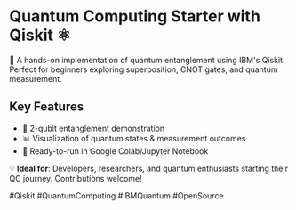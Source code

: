 # Quantum Computing Starter with Qiskit ⚛️  
🔮 A hands-on implementation of quantum entanglement using IBM's Qiskit. Perfect for beginners exploring superposition, CNOT gates, and quantum measurement.

## Key Features  
- 🧪 2-qubit entanglement demonstration  
- 📊 Visualization of quantum states & measurement outcomes  
- 🚀 Ready-to-run in Google Colab/Jupyter Notebook  

💡 **Ideal for**: Developers, researchers, and quantum enthusiasts starting their QC journey. Contributions welcome!  

#Qiskit #QuantumComputing #IBMQuantum #OpenSource
